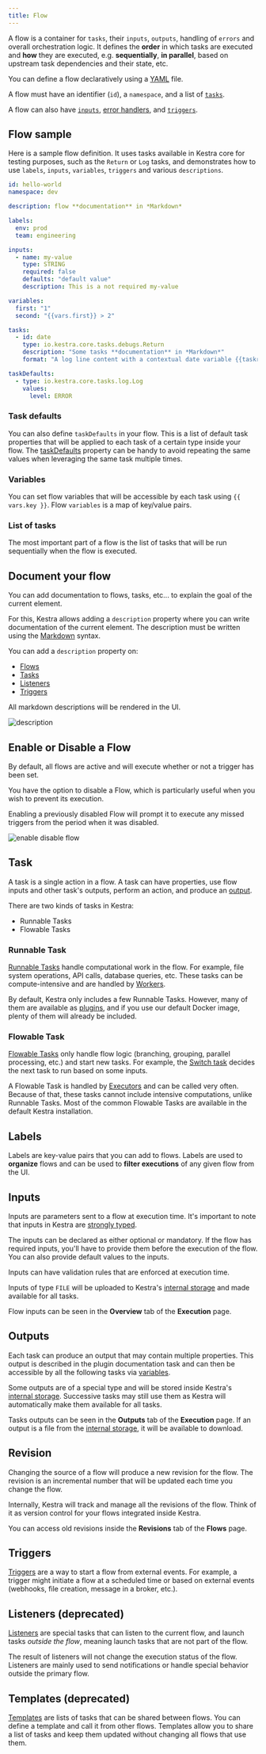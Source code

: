 ```yaml
---
title: Flow
---
```


A flow is a container for `tasks`, their `inputs`, `outputs`, handling of `errors` and overall orchestration logic. It defines the **order** in which tasks are executed and **how** they are executed, e.g. **sequentially**, **in parallel**, based on upstream task dependencies and their state, etc.

You can define a flow declaratively using a [YAML](https://en.wikipedia.org/wiki/YAML) file.

A flow must have an identifier (`id`), a `namespace`, and a list of [`tasks`](tasks.md).

A flow can also have [`inputs`](inputs.md), [error handlers](errors.md), and [`triggers`](triggers/index.md).

## Flow sample

Here is a sample flow definition. It uses tasks available in Kestra core for testing purposes, such as the `Return` or `Log` tasks, and demonstrates how to use `labels`, `inputs`, `variables`, `triggers` and various `descriptions`.

```yaml
id: hello-world
namespace: dev

description: flow **documentation** in *Markdown*

labels:
  env: prod
  team: engineering

inputs:
  - name: my-value
    type: STRING
    required: false
    defaults: "default value"
    description: This is a not required my-value

variables:
  first: "1"
  second: "{{vars.first}} > 2"

tasks:
  - id: date
    type: io.kestra.core.tasks.debugs.Return
    description: "Some tasks **documentation** in *Markdown*"
    format: "A log line content with a contextual date variable {{taskrun.startDate}}"

taskDefaults:
  - type: io.kestra.core.tasks.log.Log
    values:
      level: ERROR
```

### Task defaults

You can also define `taskDefaults` in your flow. This is a list of default task properties that will be applied to each task of a certain type inside your flow. The [taskDefaults](task-defaults.md) property can be handy to avoid repeating the same values when leveraging the same task multiple times.

### Variables

You can set flow variables that will be accessible by each task using `{{ vars.key }}`. Flow `variables` is a map of key/value pairs.

### List of tasks

The most important part of a flow is the list of tasks that will be run sequentially when the flow is executed.


## Document your flow

You can add documentation to flows, tasks, etc... to explain the goal of the current element.

For this, Kestra allows adding a `description` property where you can write documentation of the current element.
The description must be written using the [Markdown](https://en.wikipedia.org/wiki/Markdown) syntax.

You can add a `description` property on:
- [Flows](./01.flow.md)
- [Tasks](./02.tasks.md)
- [Listeners](./listeners.md)
- [Triggers](./triggers/index.md)

All markdown descriptions will be rendered in the UI.

![description](/docs/developer-guide/flow/description.png)


## Enable or Disable a Flow

By default, all flows are active and will execute whether or not a trigger has been set.

You have the option to disable a Flow, which is particularly useful when you wish to prevent its execution.

Enabling a previously disabled Flow will prompt it to execute any missed triggers from the period when it was disabled.

![enable disable flow](/docs/developer-guide/flow/enable-disable-flow.jpg)


## Task

A task is a single action in a flow. A task can have properties, use flow inputs and other task's outputs, perform an action, and produce an [output](#outputs).

There are two kinds of tasks in Kestra:
- Runnable Tasks
- Flowable Tasks


### Runnable Task

[Runnable Tasks](../05.developer-guide/02.tasks.md#runnable-tasks) handle computational work in the flow. For example, file system operations, API calls, database queries, etc. These tasks can be compute-intensive and are handled by [Workers](../03.concepts/worker.md).

By default, Kestra only includes a few Runnable Tasks. However, many of them are available as [plugins](../../plugins/index.md), and if you use our default Docker image, plenty of them will already be included.


### Flowable Task

[Flowable Tasks](../03.concepts/flowable-tasks.md) only handle flow logic (branching, grouping, parallel processing, etc.) and start new tasks. For example, the [Switch task](../../plugins/core/tasks/flows/io.kestra.core.tasks.flows.Switch.md) decides the next task to run based on some inputs.

A Flowable Task is handled by [Executors](../03.concepts/executor.md) and can be called very often. Because of that, these tasks cannot include intensive computations, unlike Runnable Tasks. Most of the common Flowable Tasks are available in the default Kestra installation.


## Labels

Labels are key-value pairs that you can add to flows. Labels are used to **organize** flows and can be used to **filter executions** of any given flow from the UI.

## Inputs

Inputs are parameters sent to a flow at execution time. It's important to note that inputs in Kestra are [strongly typed](../03.concepts/inputs.md#input-types).

The inputs can be declared as either optional or mandatory. If the flow has required inputs, you'll have to provide them before the execution of the flow. You can also provide default values to the inputs.

Inputs can have validation rules that are enforced at execution time.

Inputs of type `FILE` will be uploaded to Kestra's [internal storage](../03.concepts/internal-storage.md) and made available for all tasks.

Flow inputs can be seen in the **Overview** tab of the **Execution** page.

## Outputs

Each task can produce an output that may contain multiple properties. This output is described in the plugin documentation task and can then be accessible by all the following tasks via [variables](../03.concepts/expression/02.basic-usage.md).

Some outputs are of a special type and will be stored inside Kestra's [internal storage](../03.concepts/internal-storage.md). Successive tasks may still use them as Kestra will automatically make them available for all tasks.

Tasks outputs can be seen in the **Outputs** tab of the **Execution** page. If an output is a file from the [internal storage](../03.concepts/internal-storage.md), it will be available to download.


## Revision

Changing the source of a flow will produce a new revision for the flow. The revision is an incremental number that will be updated each time you change the flow.

Internally, Kestra will track and manage all the revisions of the flow. Think of it as version control for your flows integrated inside Kestra.

You can access old revisions inside the **Revisions** tab of the **Flows** page.

## Triggers

[Triggers](../03.concepts/triggers/index.md) are a way to start a flow from external events. For example, a trigger might initiate a flow at a scheduled time or based on external events (webhooks, file creation, message in a broker, etc.).


## Listeners (deprecated)

[Listeners](../03.concepts/listeners.md) are special tasks that can listen to the current flow, and launch tasks *outside the flow*, meaning launch tasks that are not part of the flow.

The result of listeners will not change the execution status of the flow. Listeners are mainly used to send notifications or handle special behavior outside the primary flow.


## Templates (deprecated)

[Templates](../05.developer-guide/03.concepts/templates.md) are lists of tasks that can be shared between flows. You can define a template and call it from other flows. Templates allow you to share a list of tasks and keep them updated without changing all flows that use them.

